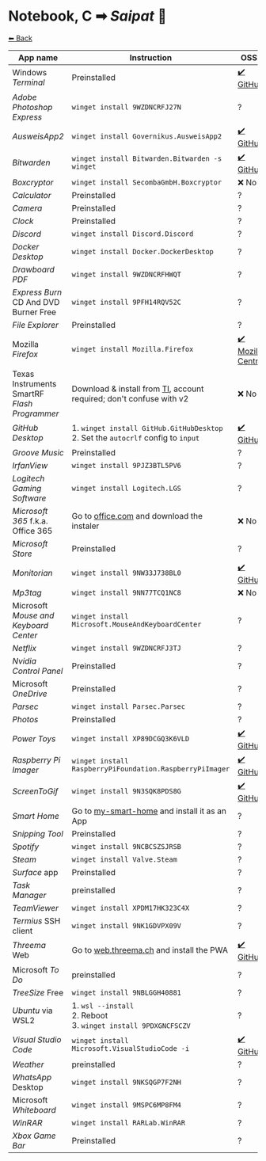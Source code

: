 # Notebook, C ➡ _Saipat_ 🦆

[⬅ Back](./README.md)

| App name | Instruction | OSS? |
| -------- | ----------- | ---- |
| Windows _Terminal_ | Preinstalled | [✔️ GitHub](https://github.com/Microsoft/Terminal) |
| _Adobe Photoshop Express_ | `winget install 9WZDNCRFJ27N` | ? |
| _AusweisApp2_ | `winget install Governikus.AusweisApp2` | [✔️ GitHub](https://github.com/Governikus/AusweisApp2) |
| _Bitwarden_ | `winget install Bitwarden.Bitwarden -s winget` | [✔️ GitHub](https://github.com/bitwarden/clients/tree/master/apps/desktop) |
| _Boxcryptor_ | `winget install SecombaGmbH.Boxcryptor` | ❌ No |
| _Calculator_ | Preinstalled | ? |
| _Camera_ | Preinstalled | ? |
| _Clock_ | Preinstalled | ? |
| _Discord_ | `winget install Discord.Discord` | ? |
| _Docker Desktop_ | `winget install Docker.DockerDesktop` | ? |
| _Drawboard PDF_ | `winget install 9WZDNCRFHWQT` | ? |
| _Express Burn_ CD And DVD Burner Free | `winget install 9PFH14RQV52C` | ? |
| _File Explorer_ | Preinstalled | ? |
| Mozilla _Firefox_ | `winget install Mozilla.Firefox` | [✔️ Mozilla Central](https://hg.mozilla.org/mozilla-central/) |
| Texas Instruments SmartRF _Flash Programmer_ | Download & install from [TI](https://www.ti.com/tool/FLASH-PROGRAMMER#downloads), account required; don't confuse with v2 | ❌ No |
| _GitHub Desktop_ | 1. `winget install GitHub.GitHubDesktop`<br> 2. Set the `autocrlf` config to `input` | [✔️ GitHub](https://github.com/desktop/desktop) |
| _Groove Music_ | Preinstalled | ? |
| _IrfanView_ | `winget install 9PJZ3BTL5PV6` | ? |
| _Logitech Gaming Software_ | `winget install Logitech.LGS` | ? |
| _Microsoft 365_ f.k.a. Office 365 | Go to [office.com](https://www.office.com) and download the instaler | ❌ No |
| _Microsoft Store_ | Preinstalled | ? |
| _Monitorian_ | `winget install 9NW33J738BL0` | [✔️ GitHub](https://github.com/emoacht/Monitorian) |
| _Mp3tag_ | `winget install 9NN77TCQ1NC8` | ❌ No |
| Microsoft _Mouse and Keyboard Center_ | `winget install Microsoft.MouseAndKeyboardCenter` | ? |
| _Netflix_ | `winget install 9WZDNCRFJ3TJ` | ? |
| _Nvidia Control Panel_ | Preinstalled | ? |
| Microsoft _OneDrive_ | Preinstalled | ? |
| _Parsec_ | `winget install Parsec.Parsec` | ? |
| _Photos_ | Preinstalled | ? |
| _Power Toys_ | `winget install XP89DCGQ3K6VLD` | [✔️ GitHub](https://github.com/microsoft/PowerToys) |
| _Raspberry Pi Imager_ | `winget install RaspberryPiFoundation.RaspberryPiImager` | [✔️ GitHub](https://github.com/raspberrypi/rpi-imager) |
| _ScreenToGif_ | `winget install 9N3SQK8PDS8G` | [✔️ GitHub](https://github.com/NickeManarin/ScreenToGif) |
| _Smart Home_ | Go to [my-smart-home](http://my-smart-home:1880) and install it as an App | ? |
| _Snipping Tool_ | Preinstalled | ? |
| _Spotify_ | `winget install 9NCBCSZSJRSB` | ? |
| _Steam_ | `winget install Valve.Steam` | ? |
| _Surface_ app | Preinstalled | ? |
| _Task Manager_ | preinstalled | ? |
| _TeamViewer_ | `winget install XPDM17HK323C4X` | ? |
| _Termius_ SSH client | `winget install 9NK1GDVPX09V` | ? |
| _Threema_ Web | Go to [web.threema.ch](https://web.threema.ch) and install the PWA | [✔️ GitHub](https://github.com/threema-ch/threema-web/) |
| Microsoft _To Do_ | preinstalled | ? |
| _TreeSize_ Free | `winget install 9NBLGGH40881` | ? |
| _Ubuntu_ via WSL2 | 1. `wsl --install`<br> 2. Reboot<br> 3. `winget install 9PDXGNCFSCZV` | ? |
| _Visual Studio Code_ | `winget install Microsoft.VisualStudioCode -i` | [✔️ GitHub]() |
| _Weather_ | preinstalled | ? |
| _WhatsApp_ Desktop | `winget install 9NKSQGP7F2NH` | ? |
| Microsoft _Whiteboard_ | `winget install 9MSPC6MP8FM4` | ? |
| _WinRAR_ | `winget install RARLab.WinRAR` | ? |
| _Xbox Game Bar_ | Preinstalled | ? |
